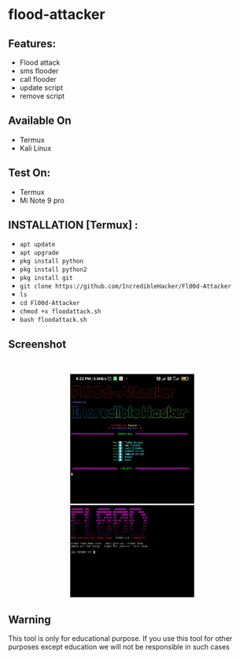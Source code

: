 # flood-attacker


## Features:

- Flood attack 
- sms flooder
- call flooder
- update script
- remove script

## Available On
- Termux
- Kali Linux

## Test On:
- Termux
- Mi Note 9 pro

## INSTALLATION [Termux] :

* `apt update`
* `apt upgrade`
* `pkg install python`
* `pkg install python2`
* `pkg install git`
* `git clone https://github.com/IncredibleHacker/Fl00d-Attacker`
* `ls`
* `cd Fl00d-Attacker`
* `chmod +x floodattack.sh`
* `bash floodattack.sh`

## Screenshot
<br>
<p align="center">
<img width="50%" src="https://github.com/dkooze/flood-attacker/blob/main/IMG_20210627_203246.jpg"/>
<img width="50%" src="https://github.com/dkooze/flood-attacker/blob/main/IMG_20210627_202415.jpg"/>

## Warning
This tool is only for educational purpose. If you use this tool for other purposes except education we will not be responsible in such cases
